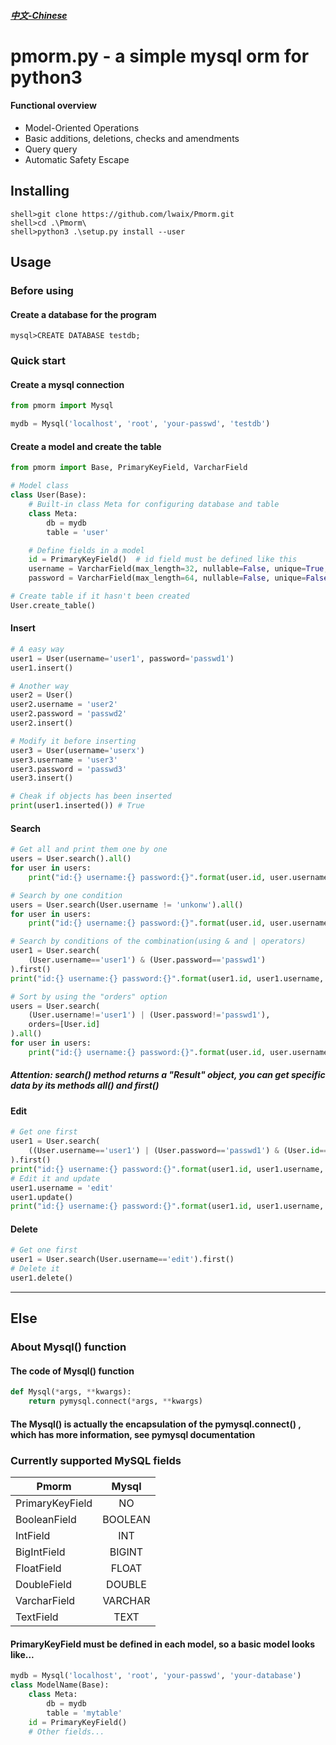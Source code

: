 ##### [中文-Chinese](https://github.com/lwaix/Pmorm/blob/master/README-zh.md "中文-Chinese")

# pmorm.py - a simple mysql orm for python3

#### Functional overview

- Model-Oriented Operations
- Basic additions, deletions, checks and amendments
- Query query
- Automatic Safety Escape

## Installing

```
shell>git clone https://github.com/lwaix/Pmorm.git
shell>cd .\Pmorm\
shell>python3 .\setup.py install --user
```

## Usage

### Before using

#### Create a database for the program

```
mysql>CREATE DATABASE testdb;
```

### Quick start

#### Create a mysql connection

```python
from pmorm import Mysql

mydb = Mysql('localhost', 'root', 'your-passwd', 'testdb')
```

#### Create a model and create the table

```python
from pmorm import Base, PrimaryKeyField, VarcharField

# Model class
class User(Base):
    # Built-in class Meta for configuring database and table
    class Meta:
        db = mydb
        table = 'user'

    # Define fields in a model
    id = PrimaryKeyField()  # id field must be defined like this
    username = VarcharField(max_length=32, nullable=False, unique=True, default=None)
    password = VarcharField(max_length=64, nullable=False, unique=False, default=None)

# Create table if it hasn't been created
User.create_table()
```

#### Insert

```python
# A easy way
user1 = User(username='user1', password='passwd1')
user1.insert()

# Another way
user2 = User()
user2.username = 'user2'
user2.password = 'passwd2'
user2.insert()

# Modify it before inserting
user3 = User(username='userx')
user3.username = 'user3'
user3.password = 'passwd3'
user3.insert()

# Cheak if objects has been inserted
print(user1.inserted()) # True
```

#### Search

```python
# Get all and print them one by one
users = User.search().all()
for user in users:
    print("id:{} username:{} password:{}".format(user.id, user.username, user.password))

# Search by one condition
users = User.search(User.username != 'unkonw').all()
for user in users:
    print("id:{} username:{} password:{}".format(user.id, user.username, user.password))

# Search by conditions of the combination(using & and | operators)
user1 = User.search(
    (User.username=='user1') & (User.password=='passwd1')
).first()
print("id:{} username:{} password:{}".format(user1.id, user1.username, user1.password))

# Sort by using the "orders" option
users = User.search(
    (User.username!='user1') | (User.password!='passwd1'),
    orders=[User.id]
).all()
for user in users:
    print("id:{} username:{} password:{}".format(user.id, user.username, user.password))
```

##### Attention: search() method returns a "Result" object, you can get specific data by its methods all() and first()

#### Edit

```python
# Get one first
user1 = User.search(
    ((User.username=='user1') | (User.password=='passwd1') & (User.id==1)) # Complex queries
).first()
print("id:{} username:{} password:{}".format(user1.id, user1.username, user1.password))
# Edit it and update
user1.username = 'edit'
user1.update()
print("id:{} username:{} password:{}".format(user1.id, user1.username, user1.password))
```

#### Delete

```python
# Get one first
user1 = User.search(User.username=='edit').first()
# Delete it
user1.delete()
```

---

## Else

### About Mysql() function

#### The code of Mysql() function

```python
def Mysql(*args, **kwargs):
    return pymysql.connect(*args, **kwargs)
```

#### The Mysql() is actually the encapsulation of the pymysql.connect() , which has more information, see pymysql documentation

### Currently supported MySQL fields

Pmorm|Mysql
--|:--:
PrimaryKeyField|NO
BooleanField|BOOLEAN
IntField|INT
BigIntField|BIGINT
FloatField|FLOAT
DoubleField|DOUBLE
VarcharField|VARCHAR
TextField|TEXT

#### PrimaryKeyField must be defined in each model, so a basic model looks like...

```python
mydb = Mysql('localhost', 'root', 'your-passwd', 'your-database')
class ModelName(Base):
    class Meta:
        db = mydb
        table = 'mytable'
    id = PrimaryKeyField()
    # Other fields...
```